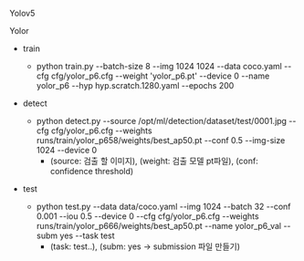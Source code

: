 Yolov5




Yolor 
 - train 
   - python train.py --batch-size 8 --img 1024 1024 --data coco.yaml --cfg cfg/yolor_p6.cfg --weight 'yolor_p6.pt' --device 0 --name yolor_p6 --hyp hyp.scratch.1280.yaml --epochs 200
   
 - detect
   - python detect.py --source /opt/ml/detection/dataset/test/0001.jpg --cfg cfg/yolor_p6.cfg --weights runs/train/yolor_p658/weights/best_ap50.pt --conf 0.5 --img-size 1024 --device 0
     - (source: 검출 할 이미지), (weight: 검출 모델 pt파일), (conf: confidence threshold)
           
 - test
   - python test.py --data data/coco.yaml --img 1024 --batch 32 --conf 0.001 --iou 0.5 --device 0 --cfg cfg/yolor_p6.cfg --weights runs/train/yolor_p666/weights/best_ap50.pt --name yolor_p6_val --subm yes --task test
     - (task: test..), (subm: yes -> submission 파일 만들기)
   
